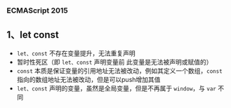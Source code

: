 ### ECMAScript 2015

## 1、let const

 + `let、const` 不存在变量提升，无法重复声明
 + 暂时性死区（即 `let、const` 声明变量前 此变量是无法被声明或赋值的）
 + `const` 本质是保证变量的引用地址无法被改动，例如其定义一个数组，`const` 指向的数组地址无法被改动，但是可以push增加其值
 + `let、const` 声明的变量，虽然是全局变量，但是不再属于 `window`，与 `var` 不同